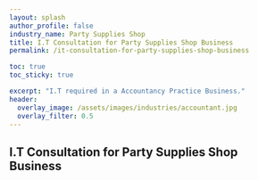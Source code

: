 ```yaml
---
layout: splash 
author_profile: false 
industry_name: Party Supplies Shop
title: I.T Consultation for Party Supplies Shop Business
permalink: /it-consultation-for-party-supplies-shop-business

toc: true
toc_sticky: true

excerpt: "I.T required in a Accountancy Practice Business."
header:
  overlay_image: /assets/images/industries/accountant.jpg
  overlay_filter: 0.5 
---
```


## I.T Consultation for Party Supplies Shop Business